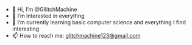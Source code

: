 - 👋 Hi, I’m @GllitchMachine
- 👀 I’m interested in everythng
- 🌱 I’m currently learning basic computer science and everything I find interesting
- 📫 How to reach me: glitchmachine123@gmail.com
